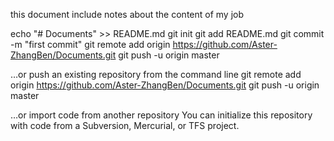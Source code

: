 this document include notes about the content of my job

echo "# Documents" >> README.md
git init
git add README.md
git commit -m "first commit"
git remote add origin https://github.com/Aster-ZhangBen/Documents.git
git push -u origin master

…or push an existing repository from the command line
git remote add origin https://github.com/Aster-ZhangBen/Documents.git
git push -u origin master

…or import code from another repository
You can initialize this repository with code from a Subversion,
Mercurial, or TFS project.
